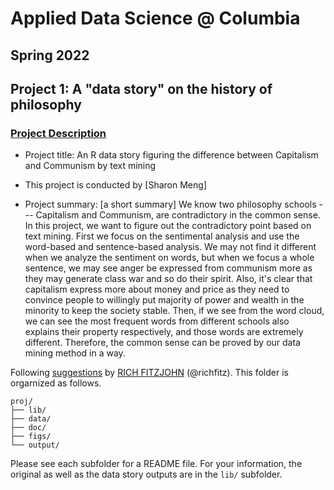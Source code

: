 # Applied Data Science @ Columbia
## Spring 2022
## Project 1: A "data story" on the history of philosophy

### [Project Description](doc/)
+ Project title: An R data story figuring the difference between Capitalism and Communism by text mining

+ This project is conducted by [Sharon Meng]

+ Project summary: [a short summary] We know two philosophy schools --- Capitalism and Communism, are contradictory in the common sense. In this project, we want to figure out the contradictory point based on text mining. First we focus on the sentimental analysis and use the word-based and sentence-based analysis. We may not find it different when we analyze the sentiment on words, but when we focus a whole sentence, we may see anger be expressed from communism more as they may generate class war and so do their spirit. Also, it's clear that capitalism express more about money and price as they need to convince people to willingly put majority of power and wealth in the minority to keep the society stable. Then, if we see from the word cloud, we can see the most frequent words from different schools also explains their property respectively, and those words are extremely different. Therefore, the common sense can be proved by our data mining method in a way.

Following [suggestions](http://nicercode.github.io/blog/2013-04-05-projects/) by [RICH FITZJOHN](http://nicercode.github.io/about/#Team) (@richfitz). This folder is orgarnized as follows.

```
proj/
├── lib/
├── data/
├── doc/
├── figs/
└── output/
```

Please see each subfolder for a README file. For your information, the original as well as the data story outputs are in the `lib/` subfolder.
